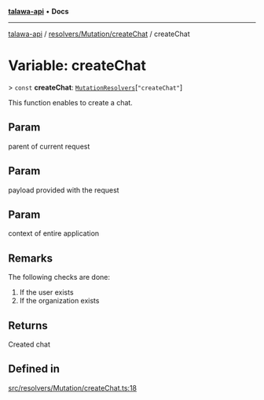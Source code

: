 [**talawa-api**](../../../../README.md) • **Docs**

***

[talawa-api](../../../../modules.md) / [resolvers/Mutation/createChat](../README.md) / createChat

# Variable: createChat

\> `const` **createChat**: [`MutationResolvers`](../../../../types/generatedGraphQLTypes/type-aliases/MutationResolvers.md)\[`"createChat"`\]

This function enables to create a chat.

## Param

parent of current request

## Param

payload provided with the request

## Param

context of entire application

## Remarks

The following checks are done:
1. If the user exists
2. If the organization exists

## Returns

Created chat

## Defined in

[src/resolvers/Mutation/createChat.ts:18](https://github.com/PalisadoesFoundation/talawa-api/blob/a6e7ac91b581c9109559657faf0f934f3eb41fe7/src/resolvers/Mutation/createChat.ts#L18)
